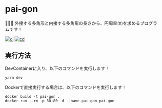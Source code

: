 # pai-gon

🧼🧼🧼 外接する多角形と内接する多角形の長さから、円周率(π)を求めるプログラムです！  

[![ci](https://github.com/osawa-koki/pai-gon/actions/workflows/ci.yml/badge.svg)](https://github.com/osawa-koki/pai-gon/actions/workflows/ci.yml)
[![cd](https://github.com/osawa-koki/pai-gon/actions/workflows/cd.yml/badge.svg)](https://github.com/osawa-koki/pai-gon/actions/workflows/cd.yml)

## 実行方法

DevContainerに入り、以下のコマンドを実行します！  

```shell
yarn dev
```

Dockerで直接実行する場合は、以下のコマンドを実行します！  

```shell
docker build -t pai-gon .
docker run --rm -p 80:80 -d --name pai-gon pai-gon
```
